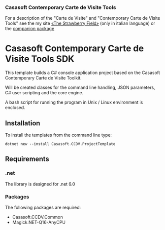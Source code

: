 ### Casasoft Contemporary Carte de Visite Tools

For a description of the "Carte de Visite" and  "Contemporary Carte de Visite Tools"
see the my site [«The Strawberry Field»](https://strawberryfield.altervista.org/carte_de_visite/)
(only in italian language) or the [companion package](https://www.nuget.org/packages/Casasoft.CCDV.Common/)

# Casasoft Contemporary Carte de Visite Tools SDK

This template builds a C# console application project based on the 
Casasoft Contemporary Carte de Visite Toolkit.

Will be created classes for the command line handling, JSON parameters, C# user scripting and the core engine.

A bash script for running the program in Unix / Linux environment is enclosed.

## Installation

To install the templates from the command line type:
~~~
dotnet new --install Casasoft.CCDV.ProjectTemplate 
~~~

## Requirements

### .net

The library is designed for .net 6.0

### Packages

The following packages are required:

- Casasoft.CCDV.Common 
- Magick.NET-Q16-AnyCPU 
